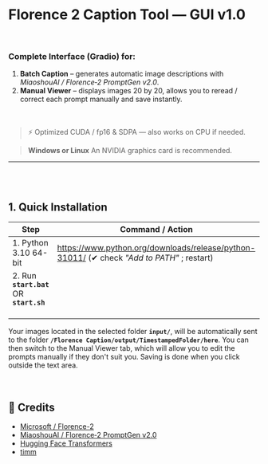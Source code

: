 # Florence 2 Caption Tool — GUI v1.0<br><br>

### Complete Interface (Gradio) for:

1. **Batch Caption** – generates automatic image descriptions with *MiaoshouAI / Florence‑2 PromptGen v2.0*.
2. **Manual Viewer** – displays images 20 by 20, allows you to reread / correct each prompt manually and save instantly.<br><br><br>

> ⚡ Optimized CUDA / fp16 & SDPA — also works on CPU if needed.

> **Windows or Linux**
> An NVIDIA graphics card is recommended.

---
<br><br>

## 1. Quick Installation

| Step | Command / Action |
|-------|-------------------|
| 1. Python 3.10 64-bit | <https://www.python.org/downloads/release/python-31011/> (✔ check *"Add to PATH"* ; restart) |
| 2. Run **`start.bat`** OR **`start.sh`**<br><br>

Your images located in the selected folder **`input/`**, will be automatically sent to the folder **`/Florence Caption/output/TimestampedFolder/here`**.
You can then switch to the Manual Viewer tab, which will allow you to edit the prompts manually if they don't suit you. Saving is done when you click outside the text area.<br><br><br>

## 🙏 Credits

- [Microsoft / Florence-2](https://huggingface.co/microsoft)
- [MiaoshouAI / Florence‑2 PromptGen v2.0](https://huggingface.co/MiaoshouAI/Florence-2-base-PromptGen-v2.0)
- [Hugging Face Transformers](https://github.com/huggingface/transformers)
- [timm](https://github.com/huggingface/pytorch-image-models)